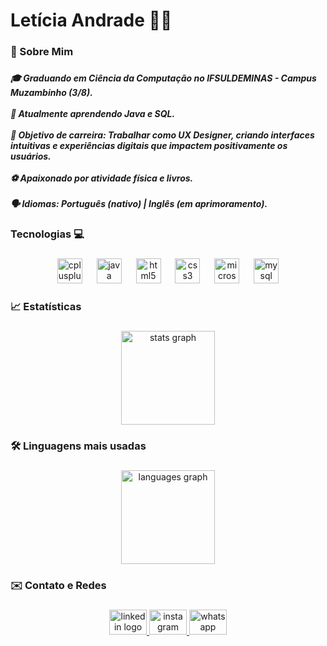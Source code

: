 <h1 align="left">Letícia Andrade 👨‍💻</h1>

###

<h3 align="left">📝 Sobre Mim</h3>

###

<h5 align="left">🎓 Graduando em Ciência da Computação no IFSULDEMINAS - Campus Muzambinho (3/8).<br><br>🌱 Atualmente aprendendo Java e SQL.<br><br>🎯 Objetivo de carreira: Trabalhar como UX Designer, criando interfaces intuitivas e experiências digitais que impactem positivamente os usuários.<br><br>⚽ Apaixonado por atividade física e livros.<br><br>🗣️ Idiomas: Português (nativo) | Inglês (em aprimoramento).</h5>

###

<h3 align="left">Tecnologias 💻</h3>

###

<div align="center">
  <img src="https://cdn.jsdelivr.net/gh/devicons/devicon/icons/cplusplus/cplusplus-original.svg" height="40" alt="cplusplus logo"  />
  <img width="15" />
  <img src="https://cdn.jsdelivr.net/gh/devicons/devicon/icons/java/java-original.svg" height="40" alt="java logo"  />
  <img width="15" />
  <img src="https://cdn.jsdelivr.net/gh/devicons/devicon/icons/html5/html5-original.svg" height="40" alt="html5 logo"  />
  <img width="15" />
  <img src="https://cdn.jsdelivr.net/gh/devicons/devicon/icons/css3/css3-original.svg" height="40" alt="css3 logo"  />
  <img width="15" />
  <img src="https://cdn.jsdelivr.net/gh/devicons/devicon/icons/microsoftsqlserver/microsoftsqlserver-plain.svg" height="40" alt="microsoftsqlserver logo"  />
  <img width="15" />
  <img src="https://cdn.jsdelivr.net/gh/devicons/devicon/icons/mysql/mysql-original.svg" height="40" alt="mysql logo"  />
</div>

###

<h3 align="left">📈 Estatísticas</h3>

###

<div align="center">
  <img src="https://github-readme-stats.vercel.app/api?username=LeehAndradee&hide_title=false&hide_rank=false&show_icons=true&include_all_commits=true&count_private=true&disable_animations=false&theme=dracula&locale=en&hide_border=false&order=1" height="150" alt="stats graph"  />
</div>

###

<h3 align="left">🛠️ Linguagens mais usadas</h3>

###

<div align="center">
  <img src="https://github-readme-stats.vercel.app/api/top-langs?username=LeehAndradee&locale=en&hide_title=false&layout=compact&card_width=320&langs_count=5&theme=dracula&hide_border=false&order=2&custom_title=Used%20Languages" height="150" alt="languages graph"  />
</div>

###

<h3 align="left">✉️ Contato e Redes</h3>

###

<div align="center">
  <a href="https://www.linkedin.com/in/let%C3%ADcia-andradee/" target="_blank">
    <img src="https://raw.githubusercontent.com/maurodesouza/profile-readme-generator/master/src/assets/icons/social/linkedin/default.svg" width="60" height="40" alt="linkedin logo"  />
  </a>
  <a href="https://www.instagram.com/leh_ups?igsh=NmV3ZzRwMmhsaWdz&utm_source=qr" target="_blank">
    <img src="https://raw.githubusercontent.com/maurodesouza/profile-readme-generator/master/src/assets/icons/social/instagram/default.svg" width="60" height="40" alt="instagram logo"  />
  </a>
  <a href="https://wa.me/5535992290077" target="_blank">
    <img src="https://raw.githubusercontent.com/maurodesouza/profile-readme-generator/master/src/assets/icons/social/whatsapp/default.svg" width="60" height="40" alt="whatsapp logo"  />
  </a>
</div>

###

